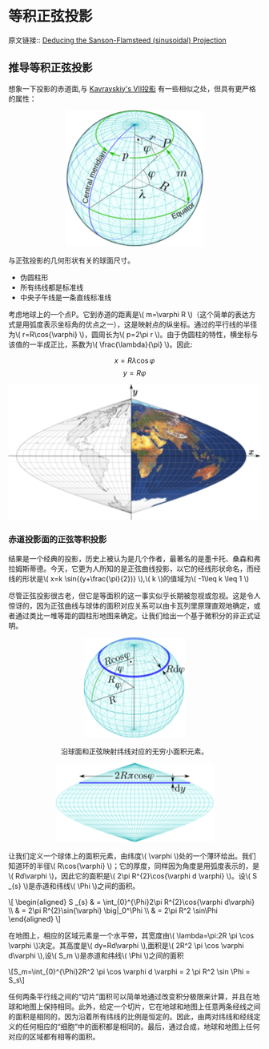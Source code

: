 # 等积正弦投影
原文链接:: [Deducing the Sanson-Flamsteed (sinusoidal) Projection](https://web.archive.org/web/20180630041407/http://progonos.com/furuti/MapProj/Normal/CartHow/HowSanson/howSanson.html)

## 推导等积正弦投影

想象一下投影的赤道面,与 [Kavrayskiy's VII投影](Kavrayskiy_s_VII投影.md) 有一些相似之处，但具有更严格的属性：

<div align="center"><img src="./asserts/image_1623493435626_0.png"/></div> 

与正弦投影的几何形状有关的球面尺寸。

  * 伪圆柱形
  * 所有纬线都是标准线
  * 中央子午线是一条直线标准线

考虑地球上的一个点P。它到赤道的距离是\\( m=\varphi R \\)（这个简单的表达方式是用弧度表示坐标角的优点之一），这是映射点的纵坐标。通过的平行线的半径为\\( r=R\cos{\varphi} \\)，圆周长为\\( p=2\pi r \\)。由于伪圆柱的特性，横坐标与该值的一半成正比，系数为\\( \frac{\lambda}{\pi} \\)。因此:

  $$x=R\lambda \cos{\varphi}$$
  $$y=R \varphi$$

<div align="center"><img src="./asserts/image_1623493860040_0.png"/></div>

### 赤道投影面的正弦等积投影

结果是一个经典的投影，历史上被认为是几个作者，最著名的是墨卡托、桑森和弗拉姆斯蒂德。今天，它更为人所知的是正弦曲线投影，以它的经线形状命名，而经线的形状是\\( x=k \sin{(y+\frac{\pi}{2})} \\),\\( k \\)的值域为\\( -1\leq k \leq 1 \\)

尽管正弦投影很古老，但它是等面积的这一事实似乎长期被忽视或忽视。这是令人惊讶的，因为正弦曲线与球体的面积对应关系可以由卡瓦列里原理直观地确定，或者通过类比一堆等距的圆柱形地图来确定。让我们给出一个基于微积分的非正式证明。

<div align="center"><img src="./asserts/image_1623495007758_0.png"/></div> 
<center><p>沿球面和正弦映射纬线对应的无穷小面积元素。</p></center>
<div align="center"><img src="./asserts/image_1623495070008_0.png"/></div>

让我们定义一个球体上的面积元素，由纬度\\( \varphi \\)处的一个薄环给出。我们知道环的半径\\( R\cos{\varphi} \\)；它的厚度，同样因为角度是用弧度表示的，是 \\( Rd\varphi \\)，因此它的面积是\\( 2\pi R^{2}\cos{\varphi  d \varphi} \\)。设\\( S _{s} \\)是赤道和纬线\\( \Phi \\)之间的面积。

\\[ \begin{aligned} S \_{s} & = \int\_{0}^{\Phi}2\pi R^{2}\cos{\varphi d\varphi} \\\\ & =  2\pi R^{2}\sin{\varphi} \big|\_0^\Phi \\\\ & =  2\pi R^2 \sin\Phi \end{aligned} \\]

在地图上，相应的区域元素是一个水平带，其宽度由\\( \lambda=\pi:2R \pi \cos \varphi \\)决定。其高度是\\( dy=Rd\varphi \\),面积是\\( 2R^2 \pi \cos \varphi d\varphi \\),设\\( S_m \\)是赤道和纬线\\( \Phi \\)之间的面积

  \\[S_m=\int_{0}^{\Phi}2R^2 \pi \cos \varphi d \varphi = 2 \pi R^2 \sin \Phi = S_s\\]

任何两条平行线之间的“切片”面积可以简单地通过改变积分极限来计算，并且在地球和地图上保持相同。此外，给定一个切片，它在地球和地图上任意两条经线之间的面积是相同的，因为沿着所有纬线的比例是恒定的。因此，由两对纬线和经线定义的任何相应的“细胞”中的面积都是相同的。最后，通过合成，地球和地图上任何对应的区域都有相等的面积。